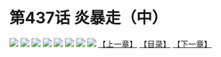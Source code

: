 # 第437话 炎暴走（中）
![](https://mhpic.xiaomingtaiji.net/comic/D/斗破苍穹拆分版/437话/1.jpg-zymk.middle.webp)
![](https://mhpic.xiaomingtaiji.net/comic/D/斗破苍穹拆分版/437话/2.jpg-zymk.middle.webp)
![](https://mhpic.xiaomingtaiji.net/comic/D/斗破苍穹拆分版/437话/3.jpg-zymk.middle.webp)
![](https://mhpic.xiaomingtaiji.net/comic/D/斗破苍穹拆分版/437话/4.jpg-zymk.middle.webp)
![](https://mhpic.xiaomingtaiji.net/comic/D/斗破苍穹拆分版/437话/5.jpg-zymk.middle.webp)
![](https://mhpic.xiaomingtaiji.net/comic/D/斗破苍穹拆分版/437话/6.jpg-zymk.middle.webp)
![](https://mhpic.xiaomingtaiji.net/comic/D/斗破苍穹拆分版/437话/7.jpg-zymk.middle.webp)
![](https://mhpic.xiaomingtaiji.net/comic/D/斗破苍穹拆分版/437话/8.jpg-zymk.middle.webp)
[【上一章】](./436.md)
[【目录】](./READMD.md)
[【下一章】](./438.md)
